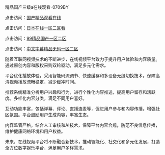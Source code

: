 精品国产三级a在线观看-0709BY

点击访问：<a href="https://heiliaoxwd5i8.pages.dev">国产精品观看在线</a>

点击访问：<a href="https://heiliao2dmwwy.pages.dev">日本在线一区二区看</a>

点击访问：<a href="https://heiliaowzu4ur.pages.dev">99精品国产一区二区</a>

点击访问：<a href="https://heiliaoga6s9v.pages.dev">中文字幕精品无码一区二区</a>

随着互联网视频技术的不断进步，在线视频平台致力于提升用户体验和内容质量。通过原创内容和版权采购双轮驱动，满足多元化需求。

平台优化播放体验，采用智能码流调节、快速缓存和多设备无缝切换技术，保障高清视频播放流畅稳定，减少缓冲时间。

推荐系统精准分析用户兴趣和行为，进行个性化内容推送，提高用户留存和活跃度。多样化内容分类，满足不同用户喜好。

互动功能丰富，包括弹幕、评论、直播连麦等，促进用户参与和内容传播，增强社区氛围。平台鼓励用户生成内容，丰富生态。

内容监管严格，结合人工审核和AI技术，保障平台内容合规，防范不良信息传播，维护健康网络环境和用户权益。

未来，在线视频平台将不断融合新技术，推动智能化、社交化和多元化发展，打造全方位数字娱乐平台，满足用户多样需求。

<span style="display:none;">[Canonical link]( https://github.com/yueyue220112/118732 ）</span>

